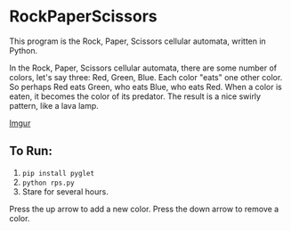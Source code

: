 # RockPaperScissors
This program is the Rock, Paper, Scissors cellular automata, written in Python.

In the Rock, Paper, Scissors cellular automata, there are some number of colors, let's say three: Red, Green, Blue. Each color "eats" one other color. So perhaps Red eats Green, who eats Blue, who eats Red. When a color is eaten, it becomes the color of its predator. The result is a nice swirly pattern, like a lava lamp.

[Imgur](https://i.imgur.com/063vUzX.gifv)

## To Run:
1. `pip install pyglet`
2. `python rps.py`
3. Stare for several hours.

Press the up arrow to add a new color.
Press the down arrow to remove a color.
